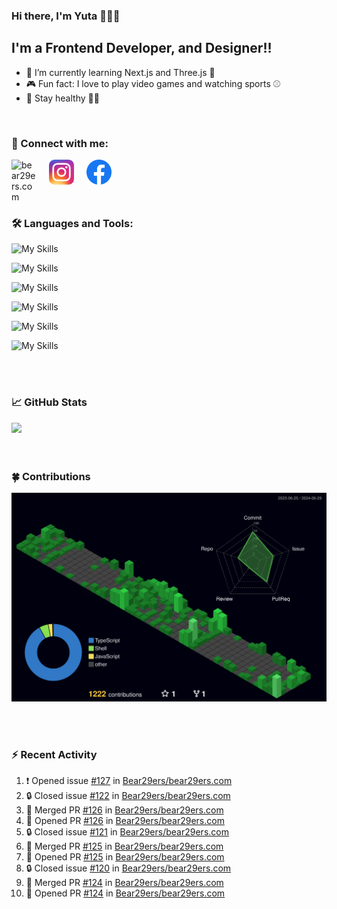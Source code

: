 ### Hi there, I'm Yuta 🤟🏻🐻

## I'm a Frontend Developer, and Designer!!

- 🌱 I’m currently learning Next.js and Three.js 🤣
- 🎮 Fun fact: I love to play video games and watching sports ⚾️
- 🏃 Stay healthy 🏋🏻

<br />

### :wave: Connect with me:

[<img align="left" alt="bear29ers.com" width="40px" src="https://user-images.githubusercontent.com/39920490/156489586-f125813b-e344-46d6-9306-f5786684b976.jpg" style="margin-right: 20px;" />](https://bear29ers.com)
[<img align="left" alt="Yuta Okuma | Instagram" width="40px" src="https://github.com/github/explore/blob/main/topics/instagram/instagram.png?raw=true" style="margin-right: 20px;" />](https://www.instagram.com/bear29ers/)
[<img align="left" alt="Yuta Okuma | Facebook" width="40px" src="https://github.com/github/explore/blob/main/topics/facebook/facebook.png?raw=true" style="margin-right: 20px;" />](https://www.facebook.com/bear29ers/)

<!-- [<img align="left" alt="Yuta Okuma | Wantedly" width="40px" src="https://user-images.githubusercontent.com/39920490/156489528-fdc520d6-10f1-43b6-8bf8-fadf8dcf1a90.jpg" style="margin-right: 20px;" />](https://www.wantedly.com/id/yuta_okuma_b) -->

<br />
<br />
<br />
<br />

### :hammer_and_wrench: Languages and Tools:

![My Skills](https://skillicons.dev/icons?i=html,css,sass,bootstrap,tailwind,js,ts,jquery,threejs,react)

![My Skills](https://skillicons.dev/icons?i=styledcomponents,emotion,materialui,nextjs,vercel,vue,nuxt,pinia,nodejs,express)

![My Skills](https://skillicons.dev/icons?i=webpack,vite,jest,vitest,babel,regex,npm,pnpm,php,laravel)

![My Skills](https://skillicons.dev/icons?i=mysql,sqlite,docker,git,github,githubactions,aws,firebase,vim,neovim)

![My Skills](https://skillicons.dev/icons?i=linux,bash,lua,markdown,svg,webstorm,vscode,atom,figma,xd)

![My Skills](https://skillicons.dev/icons?i=ps,ai,pr,ae,postman,sentry,codepen,stackoverflow,discord,apple)

<br />
<br />

### :chart_with_upwards_trend: GitHub Stats

<div style="display: flex;">
    <a href="https://github.com/Bear29ers">
        <img height="220px;" src="https://github-readme-stats-bear29ers.vercel.app/api?username=Bear29ers&show_icons=true&theme=bear">
    </a>
</div>

<br />
<br />

### :four_leaf_clover: Contributions

![](./profile-3d-contrib/profile-night-green.svg)

<br />
<br />

### :zap: Recent Activity

<!--START_SECTION:activity-->

1. ❗ Opened issue [#127](https://github.com/Bear29ers/bear29ers.com/issues/127) in [Bear29ers/bear29ers.com](https://github.com/Bear29ers/bear29ers.com)
2. 🔒 Closed issue [#122](https://github.com/Bear29ers/bear29ers.com/issues/122) in [Bear29ers/bear29ers.com](https://github.com/Bear29ers/bear29ers.com)
3. 🎉 Merged PR [#126](https://github.com/Bear29ers/bear29ers.com/pull/126) in [Bear29ers/bear29ers.com](https://github.com/Bear29ers/bear29ers.com)
4. 💪 Opened PR [#126](https://github.com/Bear29ers/bear29ers.com/pull/126) in [Bear29ers/bear29ers.com](https://github.com/Bear29ers/bear29ers.com)
5. 🔒 Closed issue [#121](https://github.com/Bear29ers/bear29ers.com/issues/121) in [Bear29ers/bear29ers.com](https://github.com/Bear29ers/bear29ers.com)
6. 🎉 Merged PR [#125](https://github.com/Bear29ers/bear29ers.com/pull/125) in [Bear29ers/bear29ers.com](https://github.com/Bear29ers/bear29ers.com)
7. 💪 Opened PR [#125](https://github.com/Bear29ers/bear29ers.com/pull/125) in [Bear29ers/bear29ers.com](https://github.com/Bear29ers/bear29ers.com)
8. 🔒 Closed issue [#120](https://github.com/Bear29ers/bear29ers.com/issues/120) in [Bear29ers/bear29ers.com](https://github.com/Bear29ers/bear29ers.com)
9. 🎉 Merged PR [#124](https://github.com/Bear29ers/bear29ers.com/pull/124) in [Bear29ers/bear29ers.com](https://github.com/Bear29ers/bear29ers.com)
10. 💪 Opened PR [#124](https://github.com/Bear29ers/bear29ers.com/pull/124) in [Bear29ers/bear29ers.com](https://github.com/Bear29ers/bear29ers.com)

<!--END_SECTION:activity-->

